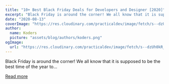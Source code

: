 ```yaml
---
title: "10+ Best Black Friday Deals for Developers and Designer [2020]"
excerpt: "Black Friday is around the corner! We all know that it is supposed to be the best time of the year to..."
date: "2020-08-13"
coverImage: "https://res.cloudinary.com/practicaldev/image/fetch/s--dzUh0kR_--/c_imagga_scale,f_auto,fl_progressive,h_420,q_auto,w_1000/https://dev-to-uploads.s3.amazonaws.com/i/ppqoigz9vrcy06fcjayf.png"
author:
  name: Koders
  picture: "assets/blog/authors/koders.png"
ogImage:
  url: "https://res.cloudinary.com/practicaldev/image/fetch/s--dzUh0kR_--/c_imagga_scale,f_auto,fl_progressive,h_420,q_auto,w_1000/https://dev-to-uploads.s3.amazonaws.com/i/ppqoigz9vrcy06fcjayf.png"
---
```


Black Friday is around the corner! We all know that it is supposed to be the best time of the year to...

[Read more](https://dev.to/creativetim_official/10-best-black-friday-deals-for-developers-and-designer-2020-5bpf)
